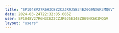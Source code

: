 ```yaml
---
title: "SP1048V27R6H3CEZ2CZJR9J5E34EZ0G9NX6K3MQGV"
date: 2024-03-24T22:32:05.665Z
user: SP1048V27R6H3CEZ2CZJR9J5E34EZ0G9NX6K3MQGV
layout: "users"
---
```

    